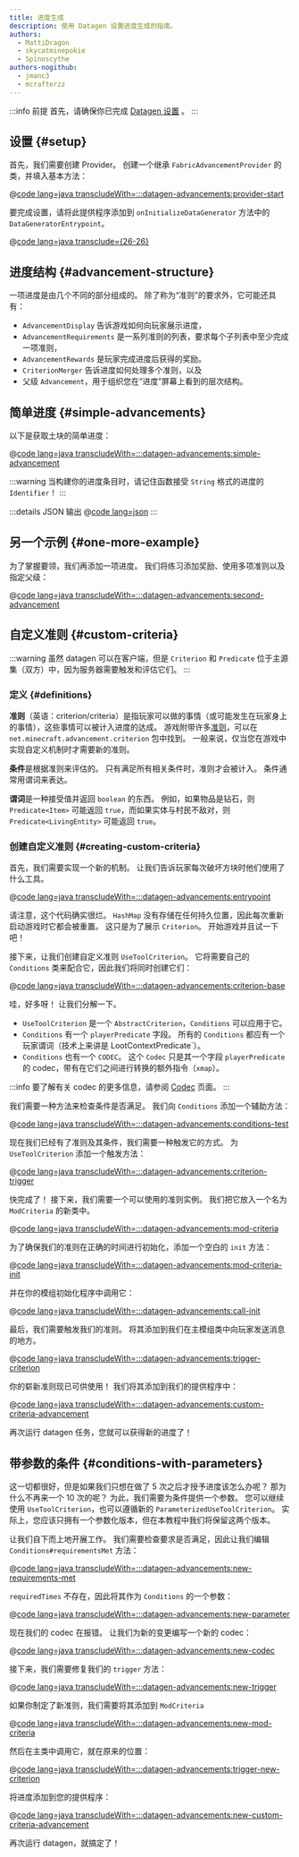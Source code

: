 ```yaml
---
title: 进度生成
description: 使用 Datagen 设置进度生成的指南。
authors:
  - MattiDragon
  - skycatminepokie
  - Spinoscythe
authors-nogithub:
  - jmanc3
  - mcrafterzz
---
```


:::info 前提
首先，请确保你已完成 [Datagen 设置](./setup) 。
:::

## 设置 {#setup}

首先，我们需要创建 Provider。 创建一个继承 `FabricAdvancementProvider` 的类，并填入基本方法：

@[code lang=java transcludeWith=:::datagen-advancements:provider-start](@/reference/1.21.8/src/client/java/com/example/docs/datagen/FabricDocsReferenceAdvancementProvider.java)

要完成设置，请将此提供程序添加到 `onInitializeDataGenerator` 方法中的 `DataGeneratorEntrypoint`。

@[code lang=java transclude={26-26}](@/reference/1.21.8/src/client/java/com/example/docs/datagen/FabricDocsReferenceDataGenerator.java)

## 进度结构 {#advancement-structure}

一项进度是由几个不同的部分组成的。 除了称为“准则”的要求外，它可能还具有：

- `AdvancementDisplay` 告诉游戏如何向玩家展示进度，
- `AdvancementRequirements` 是一系列准则的列表，要求每个子列表中至少完成一项准则，
- `AdvancementRewards` 是玩家完成进度后获得的奖励。
- `CriterionMerger` 告诉进度如何处理多个准则，以及
- 父级 `Advancement`，用于组织您在“进度”屏幕上看到的层次结构。

## 简单进度 {#simple-advancements}

以下是获取土块的简单进度：

@[code lang=java transcludeWith=:::datagen-advancements:simple-advancement](@/reference/1.21.8/src/client/java/com/example/docs/datagen/FabricDocsReferenceAdvancementProvider.java)

:::warning
当构建你的进度条目时，请记住函数接受 `String` 格式的进度的 `Identifier`！
:::

:::details JSON 输出
@[code lang=json](@/reference/1.21.8/src/main/generated/data/fabric-docs-reference/advancement/get_dirt.json)
:::

## 另一个示例 {#one-more-example}

为了掌握要领，我们再添加一项进度。 我们将练习添加奖励、使用多项准则以及指定父级：

@[code lang=java transcludeWith=:::datagen-advancements:second-advancement](@/reference/1.21.8/src/client/java/com/example/docs/datagen/FabricDocsReferenceAdvancementProvider.java)

## 自定义准则 {#custom-criteria}

:::warning
虽然 datagen 可以在客户端，但是 `Criterion` 和 `Predicate` 位于主源集（双方）中，因为服务器需要触发和评估它们。
:::

### 定义 {#definitions}

**准则**（英语：criterion/criteria）是指玩家可以做的事情（或可能发生在玩家身上的事情），这些事情可以被计入进度的达成。 游戏附带许多[准则](https://zh.minecraft.wiki/w/%E8%BF%9B%E5%BA%A6%E5%AE%9A%E4%B9%89%E6%A0%BC%E5%BC%8F#%E5%87%86%E5%88%99%E8%A7%A6%E5%8F%91%E5%99%A8)，可以在 `net.minecraft.advancement.criterion` 包中找到。 一般来说，仅当您在游戏中实现自定义机制时才需要新的准则。

**条件**是根据准则来评估的。 只有满足所有相关条件时，准则才会被计入。 条件通常用谓词来表达。

**谓词**是一种接受值并返回 `boolean` 的东西。 例如，如果物品是钻石，则 `Predicate<Item>` 可能返回 `true`，而如果实体与村民不敌对，则 `Predicate<LivingEntity>` 可能返回 `true`。

### 创建自定义准则 {#creating-custom-criteria}

首先，我们需要实现一个新的机制。 让我们告诉玩家每次破坏方块时他们使用了什么工具。

@[code lang=java transcludeWith=:::datagen-advancements:entrypoint](@/reference/1.21.8/src/main/java/com/example/docs/advancement/FabricDocsReferenceDatagenAdvancement.java)

请注意，这个代码确实很烂。 `HashMap` 没有存储在任何持久位置，因此每次重新启动游戏时它都会被重置。 这只是为了展示 `Criterion`。 开始游戏并且试一下吧！

接下来，让我们创建自定义准则 `UseToolCriterion`。 它将需要自己的 `Conditions` 类来配合它，因此我们将同时创建它们：

@[code lang=java transcludeWith=:::datagen-advancements:criterion-base](@/reference/1.21.8/src/main/java/com/example/docs/advancement/UseToolCriterion.java)

哇，好多呀！ 让我们分解一下。

- `UseToolCriterion` 是一个 `AbstractCriterion`，`Conditions` 可以应用于它。
- `Conditions` 有一个 `playerPredicate` 字段。 所有的 `Conditions` 都应有一个玩家谓词（技术上来讲是 LootContextPredicate\`）。
- `Conditions` 也有一个 `CODEC`。 这个 `Codec` 只是其一个字段 `playerPredicate` 的 codec，带有在它们之间进行转换的额外指令（`xmap`）。

:::info
要了解有关 codec 的更多信息，请参阅 [Codec](../codecs) 页面。
:::

我们需要一种方法来检查条件是否满足。 我们向 `Conditions` 添加一个辅助方法：

@[code lang=java transcludeWith=:::datagen-advancements:conditions-test](@/reference/1.21.8/src/main/java/com/example/docs/advancement/UseToolCriterion.java)

现在我们已经有了准则及其条件，我们需要一种触发它的方式。 为 `UseToolCriterion` 添加一个触发方法：

@[code lang=java transcludeWith=:::datagen-advancements:criterion-trigger](@/reference/1.21.8/src/main/java/com/example/docs/advancement/UseToolCriterion.java)

快完成了！ 接下来，我们需要一个可以使用的准则实例。 我们把它放入一个名为 `ModCriteria` 的新类中。

@[code lang=java transcludeWith=:::datagen-advancements:mod-criteria](@/reference/1.21.8/src/main/java/com/example/docs/advancement/ModCriteria.java)

为了确保我们的准则在正确的时间进行初始化，添加一个空白的 `init` 方法：

@[code lang=java transcludeWith=:::datagen-advancements:mod-criteria-init](@/reference/1.21.8/src/main/java/com/example/docs/advancement/ModCriteria.java)

并在你的模组初始化程序中调用它：

@[code lang=java transcludeWith=:::datagen-advancements:call-init](@/reference/1.21.8/src/main/java/com/example/docs/advancement/FabricDocsReferenceDatagenAdvancement.java)

最后，我们需要触发我们的准则。 将其添加到我们在主模组类中向玩家发送消息的地方。

@[code lang=java transcludeWith=:::datagen-advancements:trigger-criterion](@/reference/1.21.8/src/main/java/com/example/docs/advancement/FabricDocsReferenceDatagenAdvancement.java)

你的崭新准则现已可供使用！ 我们将其添加到我们的提供程序中：

@[code lang=java transcludeWith=:::datagen-advancements:custom-criteria-advancement](@/reference/1.21.8/src/client/java/com/example/docs/datagen/FabricDocsReferenceAdvancementProvider.java)

再次运行 datagen 任务，您就可以获得新的进度了！

## 带参数的条件 {#conditions-with-parameters}

这一切都很好，但是如果我们只想在做了 5 次之后才授予进度该怎么办呢？ 那为什么不再来一个 10 次的呢？ 为此，我们需要为条件提供一个参数。 您可以继续使用 `UseToolCriterion`，也可以遵循新的 `ParameterizedUseToolCriterion`。 实际上，您应该只拥有一个参数化版本，但在本教程中我们将保留这两个版本。

让我们自下而上地开展工作。 我们需要检查要求是否满足，因此让我们编辑 `Conditions#requirementsMet` 方法：

@[code lang=java transcludeWith=:::datagen-advancements:new-requirements-met](@/reference/1.21.8/src/main/java/com/example/docs/advancement/ParameterizedUseToolCriterion.java)

`requiredTimes` 不存在，因此将其作为 `Conditions` 的一个参数：

@[code lang=java transcludeWith=:::datagen-advancements:new-parameter](@/reference/1.21.8/src/main/java/com/example/docs/advancement/ParameterizedUseToolCriterion.java)

现在我们的 codec 在报错。 让我们为新的变更编写一个新的 codec：

@[code lang=java transcludeWith=:::datagen-advancements:new-codec](@/reference/1.21.8/src/main/java/com/example/docs/advancement/ParameterizedUseToolCriterion.java)

接下来，我们需要修复我们的 `trigger` 方法：

@[code lang=java transcludeWith=:::datagen-advancements:new-trigger](@/reference/1.21.8/src/main/java/com/example/docs/advancement/ParameterizedUseToolCriterion.java)

如果你制定了新准则，我们需要将其添加到 `ModCriteria`

@[code lang=java transcludeWith=:::datagen-advancements:new-mod-criteria](@/reference/1.21.8/src/main/java/com/example/docs/advancement/ModCriteria.java)

然后在主类中调用它，就在原来的位置：

@[code lang=java transcludeWith=:::datagen-advancements:trigger-new-criterion](@/reference/1.21.8/src/main/java/com/example/docs/advancement/FabricDocsReferenceDatagenAdvancement.java)

将进度添加到您的提供程序：

@[code lang=java transcludeWith=:::datagen-advancements:new-custom-criteria-advancement](@/reference/1.21.8/src/client/java/com/example/docs/datagen/FabricDocsReferenceAdvancementProvider.java)

再次运行 datagen，就搞定了！
